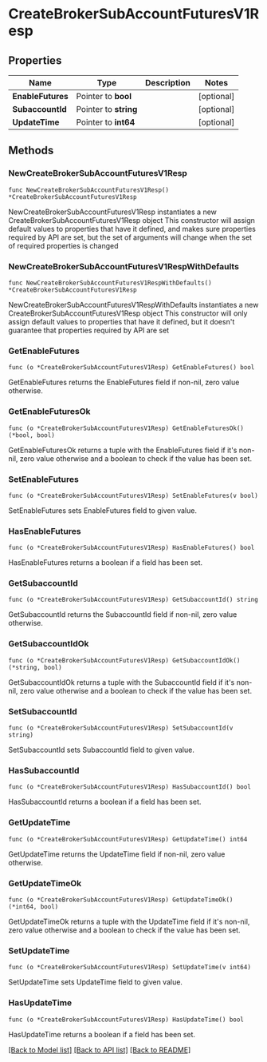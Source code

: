 # CreateBrokerSubAccountFuturesV1Resp

## Properties

Name | Type | Description | Notes
------------ | ------------- | ------------- | -------------
**EnableFutures** | Pointer to **bool** |  | [optional] 
**SubaccountId** | Pointer to **string** |  | [optional] 
**UpdateTime** | Pointer to **int64** |  | [optional] 

## Methods

### NewCreateBrokerSubAccountFuturesV1Resp

`func NewCreateBrokerSubAccountFuturesV1Resp() *CreateBrokerSubAccountFuturesV1Resp`

NewCreateBrokerSubAccountFuturesV1Resp instantiates a new CreateBrokerSubAccountFuturesV1Resp object
This constructor will assign default values to properties that have it defined,
and makes sure properties required by API are set, but the set of arguments
will change when the set of required properties is changed

### NewCreateBrokerSubAccountFuturesV1RespWithDefaults

`func NewCreateBrokerSubAccountFuturesV1RespWithDefaults() *CreateBrokerSubAccountFuturesV1Resp`

NewCreateBrokerSubAccountFuturesV1RespWithDefaults instantiates a new CreateBrokerSubAccountFuturesV1Resp object
This constructor will only assign default values to properties that have it defined,
but it doesn't guarantee that properties required by API are set

### GetEnableFutures

`func (o *CreateBrokerSubAccountFuturesV1Resp) GetEnableFutures() bool`

GetEnableFutures returns the EnableFutures field if non-nil, zero value otherwise.

### GetEnableFuturesOk

`func (o *CreateBrokerSubAccountFuturesV1Resp) GetEnableFuturesOk() (*bool, bool)`

GetEnableFuturesOk returns a tuple with the EnableFutures field if it's non-nil, zero value otherwise
and a boolean to check if the value has been set.

### SetEnableFutures

`func (o *CreateBrokerSubAccountFuturesV1Resp) SetEnableFutures(v bool)`

SetEnableFutures sets EnableFutures field to given value.

### HasEnableFutures

`func (o *CreateBrokerSubAccountFuturesV1Resp) HasEnableFutures() bool`

HasEnableFutures returns a boolean if a field has been set.

### GetSubaccountId

`func (o *CreateBrokerSubAccountFuturesV1Resp) GetSubaccountId() string`

GetSubaccountId returns the SubaccountId field if non-nil, zero value otherwise.

### GetSubaccountIdOk

`func (o *CreateBrokerSubAccountFuturesV1Resp) GetSubaccountIdOk() (*string, bool)`

GetSubaccountIdOk returns a tuple with the SubaccountId field if it's non-nil, zero value otherwise
and a boolean to check if the value has been set.

### SetSubaccountId

`func (o *CreateBrokerSubAccountFuturesV1Resp) SetSubaccountId(v string)`

SetSubaccountId sets SubaccountId field to given value.

### HasSubaccountId

`func (o *CreateBrokerSubAccountFuturesV1Resp) HasSubaccountId() bool`

HasSubaccountId returns a boolean if a field has been set.

### GetUpdateTime

`func (o *CreateBrokerSubAccountFuturesV1Resp) GetUpdateTime() int64`

GetUpdateTime returns the UpdateTime field if non-nil, zero value otherwise.

### GetUpdateTimeOk

`func (o *CreateBrokerSubAccountFuturesV1Resp) GetUpdateTimeOk() (*int64, bool)`

GetUpdateTimeOk returns a tuple with the UpdateTime field if it's non-nil, zero value otherwise
and a boolean to check if the value has been set.

### SetUpdateTime

`func (o *CreateBrokerSubAccountFuturesV1Resp) SetUpdateTime(v int64)`

SetUpdateTime sets UpdateTime field to given value.

### HasUpdateTime

`func (o *CreateBrokerSubAccountFuturesV1Resp) HasUpdateTime() bool`

HasUpdateTime returns a boolean if a field has been set.


[[Back to Model list]](../README.md#documentation-for-models) [[Back to API list]](../README.md#documentation-for-api-endpoints) [[Back to README]](../README.md)


